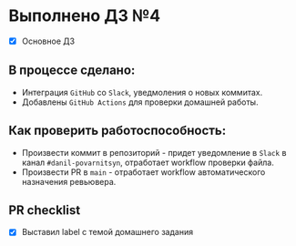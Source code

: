 # Выполнено ДЗ №4

 - [x] Основное ДЗ

## В процессе сделано:
 - Интеграция `GitHub` со `Slack`, уведмоления о новых коммитах.
 - Добавлены `GitHub Actions` для проверки домашней работы.

## Как проверить работоспособность:
 - Произвести коммит в репозиторий - придет уведомление в `Slack` в канал `#danil-povarnitsyn`, отработает workflow проверки файла.
 - Произвести PR в `main` - отработает workflow автоматического назначения ревьювера.

## PR checklist
 - [x] Выставил label с темой домашнего задания
